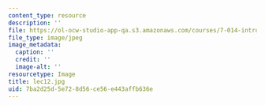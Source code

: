 ```yaml
---
content_type: resource
description: ''
file: https://ol-ocw-studio-app-qa.s3.amazonaws.com/courses/7-014-introductory-biology-spring-2005/7ba2d25d5e728d56ce56e443affb636e_lec12.jpg
file_type: image/jpeg
image_metadata:
  caption: ''
  credit: ''
  image-alt: ''
resourcetype: Image
title: lec12.jpg
uid: 7ba2d25d-5e72-8d56-ce56-e443affb636e
---
```

